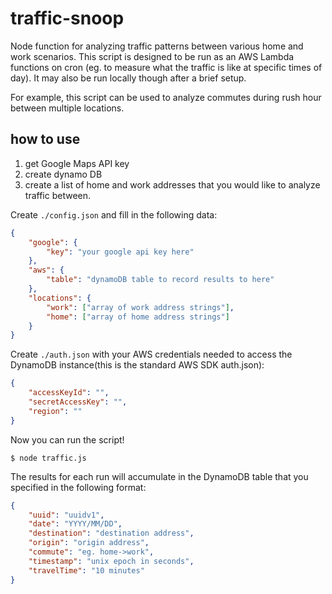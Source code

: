 # traffic-snoop
Node function for analyzing traffic patterns between various home and work scenarios. This script is designed to be run as
an AWS Lambda functions on cron (eg. to measure what the traffic is like at specific times of day). It may also be run locally though after a brief setup.

For example, this script can be used to analyze commutes during rush hour between multiple locations.

## how to use
1. get Google Maps API key
2. create dynamo DB
3. create a list of home and work addresses that you would like to analyze traffic between.

Create `./config.json` and fill in the following data:

```json
{
	"google": {
		"key": "your google api key here"
	},
	"aws": {
		"table": "dynamoDB table to record results to here"
	},
	"locations": {
		"work": ["array of work address strings"],
		"home": ["array of home address strings"]
	}
}
```

Create `./auth.json` with your AWS credentials needed to access the DynamoDB instance(this is the standard AWS SDK auth.json):

```json
{
	"accessKeyId": "",
	"secretAccessKey": "",
	"region": ""
}
```

Now you can run the script!

`$ node traffic.js`

The results for each run will accumulate in the DynamoDB table that you specified in the following format:

```json
{
	"uuid": "uuidv1",
	"date": "YYYY/MM/DD",
	"destination": "destination address",
	"origin": "origin address",
	"commute": "eg. home->work",
	"timestamp": "unix epoch in seconds",
	"travelTime": "10 minutes"
}
```